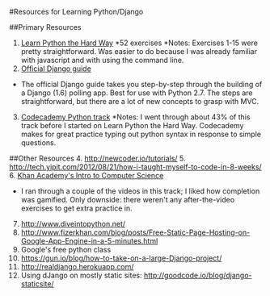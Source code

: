 #Resources for Learning Python/Django

##Primary Resources
1. [Learn Python the Hard Way](http://learnpythonthehardway.org/book/)
  *52 exercises
  *Notes: Exercises 1-15 were pretty straightforward. Was easier to do because I was already familiar with javascript and with using the command line.  
2. [Official Django guide](https://docs.djangoproject.com/en/1.6/intro/tutorial02/)
  * The official Django guide takes you step-by-step through the building of a Django (1.6) polling app. Best for use with Python 2.7. The steps are straightforward, but there are a lot of new concepts to grasp with MVC.
3. [Codecademy Python track](http://www.codecademy.com)
  *Notes: I went through about 43% of this track before I started on Learn Python the Hard Way. Codecademy makes for great practice typing out python syntax in response to simple questions. 

##Other Resources
4. http://newcoder.io/tutorials/
5. http://tech.yipit.com/2012/08/21/how-i-taught-myself-to-code-in-8-weeks/
6. [Khan Academy's Intro to Computer Science](https://www.khanacademy.org/science/computer-science-subject/computer-science)
  * I ran through a couple of the videos in this track; I liked how completion was gamified. Only downside: there weren't any after-the-video exercises to get extra practice in. 
7. http://www.diveintopython.net/  
8. http://www.fizerkhan.com/blog/posts/Free-Static-Page-Hosting-on-Google-App-Engine-in-a-5-minutes.html 
9. Google's free python class
10. https://gun.io/blog/how-to-take-on-a-large-Django-project/ 
11. http://realdjango.herokuapp.com/ 
12. Using dJango on mostly static sites: http://goodcode.io/blog/django-staticsite/ 